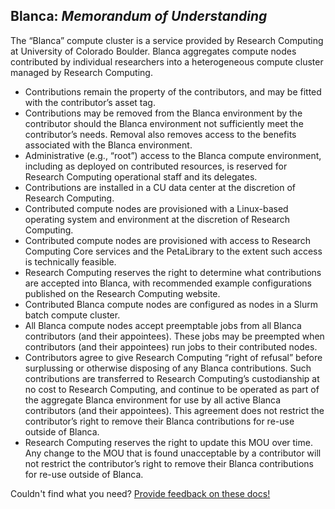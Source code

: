 ## Blanca: *Memorandum of Understanding*

The “Blanca” compute cluster is a service provided by Research Computing at University of Colorado Boulder. Blanca aggregates compute nodes contributed by individual researchers into a heterogeneous compute cluster managed by Research Computing.

- Contributions remain the property of the contributors, and may be fitted with the contributor’s asset tag.
- Contributions may be removed from the Blanca environment by the contributor should the Blanca environment not sufficiently meet the contributor’s needs. Removal also removes access to the benefits associated with the Blanca environment.
- Administrative (e.g., “root”) access to the Blanca compute environment, including as deployed on contributed resources, is reserved for Research Computing operational staff and its delegates.
- Contributions are installed in a CU data center at the discretion of Research Computing.
- Contributed compute nodes are provisioned with a Linux-based operating system and environment at the discretion of Research Computing.
- Contributed compute nodes are provisioned with access to Research Computing Core services and the PetaLibrary to the extent such access is technically feasible.
- Research Computing reserves the right to determine what contributions are accepted into Blanca, with recommended example configurations published on the Research Computing website.
- Contributed Blanca compute nodes are configured as nodes in a Slurm batch compute cluster.
- All Blanca compute nodes accept preemptable jobs from all Blanca contributors (and their appointees). These jobs may be preempted when contributors (and their appointees) run jobs to their contributed nodes.
- Contributors agree to give Research Computing “right of refusal” before surplussing or otherwise disposing of any Blanca contributions. Such contributions are transferred to Research Computing’s custodianship at no cost to Research Computing, and continue to be operated as part of the aggregate Blanca environment for use by all active Blanca contributors (and their appointees). This agreement does not restrict the contributor’s right to remove their Blanca contributions for re-use outside of Blanca.
- Research Computing reserves the right to update this MOU over time. Any change to the MOU that is found unacceptable by a contributor will not restrict the contributor’s right to remove their Blanca contributions for re-use outside of Blanca.

Couldn't find what you need? [Provide feedback on these docs!](https://forms.gle/bSQEeFrdvyeQWPtW9)
